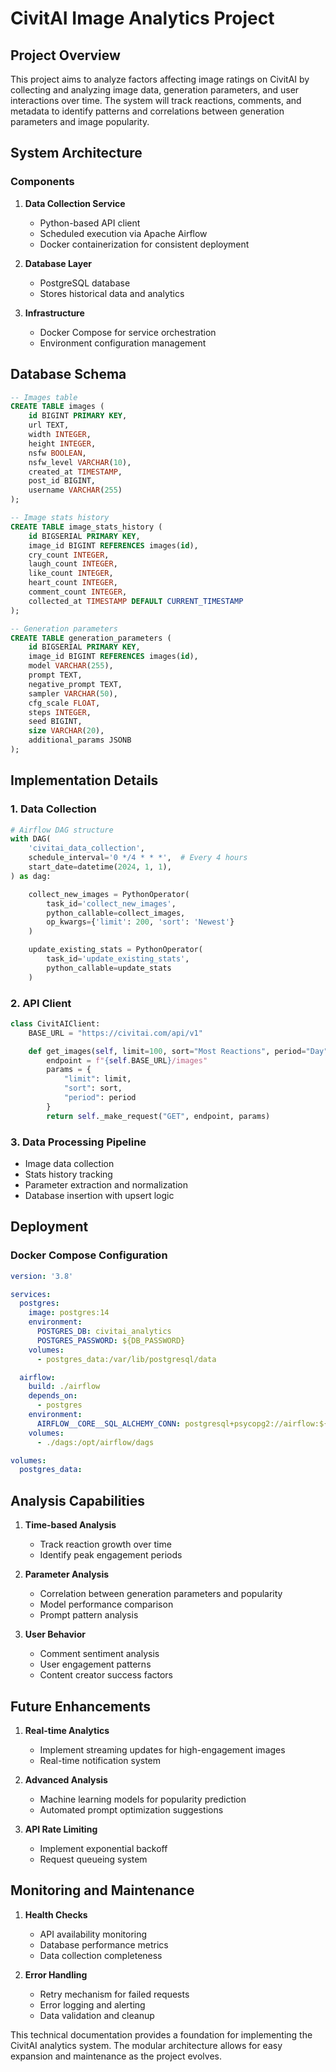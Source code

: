 # CivitAI Image Analytics Project

## Project Overview
This project aims to analyze factors affecting image ratings on CivitAI by collecting and analyzing image data, generation parameters, and user interactions over time. The system will track reactions, comments, and metadata to identify patterns and correlations between generation parameters and image popularity.

## System Architecture

### Components
1. **Data Collection Service**
   - Python-based API client
   - Scheduled execution via Apache Airflow
   - Docker containerization for consistent deployment

2. **Database Layer**
   - PostgreSQL database
   - Stores historical data and analytics

3. **Infrastructure**
   - Docker Compose for service orchestration
   - Environment configuration management

## Database Schema

```sql
-- Images table
CREATE TABLE images (
    id BIGINT PRIMARY KEY,
    url TEXT,
    width INTEGER,
    height INTEGER,
    nsfw BOOLEAN,
    nsfw_level VARCHAR(10),
    created_at TIMESTAMP,
    post_id BIGINT,
    username VARCHAR(255)
);

-- Image stats history
CREATE TABLE image_stats_history (
    id BIGSERIAL PRIMARY KEY,
    image_id BIGINT REFERENCES images(id),
    cry_count INTEGER,
    laugh_count INTEGER,
    like_count INTEGER,
    heart_count INTEGER,
    comment_count INTEGER,
    collected_at TIMESTAMP DEFAULT CURRENT_TIMESTAMP
);

-- Generation parameters
CREATE TABLE generation_parameters (
    id BIGSERIAL PRIMARY KEY,
    image_id BIGINT REFERENCES images(id),
    model VARCHAR(255),
    prompt TEXT,
    negative_prompt TEXT,
    sampler VARCHAR(50),
    cfg_scale FLOAT,
    steps INTEGER,
    seed BIGINT,
    size VARCHAR(20),
    additional_params JSONB
);
```

## Implementation Details

### 1. Data Collection
```python
# Airflow DAG structure
with DAG(
    'civitai_data_collection',
    schedule_interval='0 */4 * * *',  # Every 4 hours
    start_date=datetime(2024, 1, 1),
) as dag:

    collect_new_images = PythonOperator(
        task_id='collect_new_images',
        python_callable=collect_images,
        op_kwargs={'limit': 200, 'sort': 'Newest'}
    )

    update_existing_stats = PythonOperator(
        task_id='update_existing_stats',
        python_callable=update_stats
    )
```

### 2. API Client
```python
class CivitAIClient:
    BASE_URL = "https://civitai.com/api/v1"

    def get_images(self, limit=100, sort="Most Reactions", period="Day"):
        endpoint = f"{self.BASE_URL}/images"
        params = {
            "limit": limit,
            "sort": sort,
            "period": period
        }
        return self._make_request("GET", endpoint, params)
```

### 3. Data Processing Pipeline
- Image data collection
- Stats history tracking
- Parameter extraction and normalization
- Database insertion with upsert logic

## Deployment

### Docker Compose Configuration
```yaml
version: '3.8'

services:
  postgres:
    image: postgres:14
    environment:
      POSTGRES_DB: civitai_analytics
      POSTGRES_PASSWORD: ${DB_PASSWORD}
    volumes:
      - postgres_data:/var/lib/postgresql/data

  airflow:
    build: ./airflow
    depends_on:
      - postgres
    environment:
      AIRFLOW__CORE__SQL_ALCHEMY_CONN: postgresql+psycopg2://airflow:${AIRFLOW_PASSWORD}@postgres/airflow
    volumes:
      - ./dags:/opt/airflow/dags

volumes:
  postgres_data:
```

## Analysis Capabilities

1. **Time-based Analysis**
   - Track reaction growth over time
   - Identify peak engagement periods

2. **Parameter Analysis**
   - Correlation between generation parameters and popularity
   - Model performance comparison
   - Prompt pattern analysis

3. **User Behavior**
   - Comment sentiment analysis
   - User engagement patterns
   - Content creator success factors

## Future Enhancements

1. **Real-time Analytics**
   - Implement streaming updates for high-engagement images
   - Real-time notification system

2. **Advanced Analysis**
   - Machine learning models for popularity prediction
   - Automated prompt optimization suggestions

3. **API Rate Limiting**
   - Implement exponential backoff
   - Request queueing system

## Monitoring and Maintenance

1. **Health Checks**
   - API availability monitoring
   - Database performance metrics
   - Data collection completeness

2. **Error Handling**
   - Retry mechanism for failed requests
   - Error logging and alerting
   - Data validation and cleanup

This technical documentation provides a foundation for implementing the CivitAI analytics system. The modular architecture allows for easy expansion and maintenance as the project evolves.
